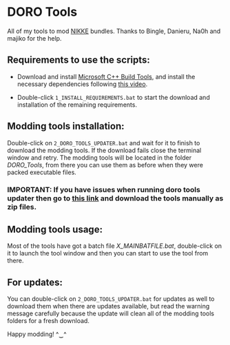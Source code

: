 # DORO Tools

All of my tools to mod [NIKKE](https://nikke-en.com/) bundles. Thanks to Bingle, Danieru, Na0h and majiko for the help.



## Requirements to use the scripts:

  - Download and install [Microsoft C++ Build Tools](https://aka.ms/vs/17/release/vs_BuildTools.exe), and install the necessary dependencies following [this video](https://files.catbox.moe/vqsuix.mp4).

  - Double-click `1_INSTALL_REQUIREMENTS.bat` to start the download and installation of the remaining requirements.



## Modding tools installation:

Double-click on `2_DORO_TOOLS_UPDATER.bat` and wait for it to finish to download the modding tools. If the download fails close the terminal window and retry.
The modding tools will be located in the folder _DORO_Tools_, from there you can use them as before when they were packed executable files.

### IMPORTANT: If you have issues when running doro tools updater then go to [this link](https://mega.nz/folder/ELEmEDyK#U0iobhXNez5nuWALOrYdzg) and download the tools manually as zip files.


## Modding tools usage:

Most of the tools have got a batch file _X_MAINBATFILE.bat_, double-click on it to launch the tool window and then you can start to use the tool from there.


## For updates:

You can double-click on `2_DORO_TOOLS_UPDATER.bat` for updates as well to download them when there are updates available, but read the warning message carefully because the update will clean all of the modding tools folders for a fresh download.


Happy modding! ^‿^





